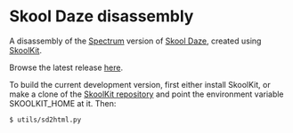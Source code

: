 Skool Daze disassembly
======================

A disassembly of the [Spectrum](http://en.wikipedia.org/wiki/ZX_Spectrum)
version of [Skool Daze](http://en.wikipedia.org/wiki/Skool_Daze), created
using [SkoolKit](http://skoolkit.ca/).

Browse the latest release [here](http://skoolkid.github.io/skooldaze/).

To build the current development version, first either install SkoolKit, or
make a clone of the [SkoolKit repository](https://github.com/skoolkid/skoolkit)
and point the environment variable SKOOLKIT_HOME at it. Then:

    $ utils/sd2html.py
